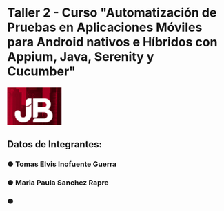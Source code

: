 # **Taller 2 - Curso "Automatización de Pruebas en Aplicaciones Móviles para Android nativos e Híbridos con Appium, Java, Serenity y Cucumber"**


![img.png](img.png)


## Datos de Integrantes: 

### ●	Tomas Elvis Inofuente Guerra

### ●	Maria Paula Sanchez Rapre

### ●   
